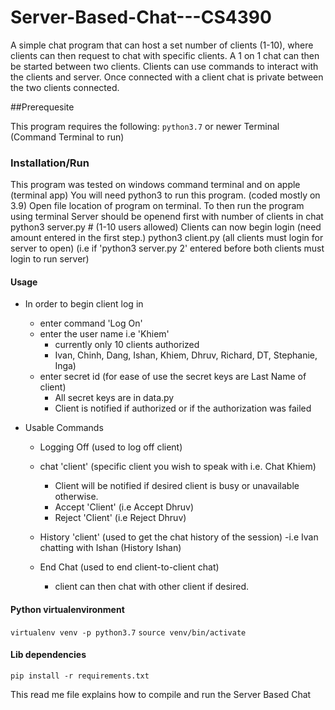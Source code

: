 # Server-Based-Chat---CS4390

A simple chat program that can host a set number of clients (1-10), where clients can then
request to chat with specific clients. A 1 on 1 chat can then be started between two clients.
Clients can use commands to interact with the clients and server. Once connected with a client chat 
is private between the two clients connected.

##Prerequesite

This program requires the following:
`python3.7` or newer 
Terminal (Command Terminal to run)

### Installation/Run

This program was tested on windows command terminal and on apple (terminal app)
You will need python3 to run this program. (coded mostly on 3.9)
Open file location of program on terminal. 
To then run the program using terminal 
Server should be openend first with number of clients in chat
    python3 server.py # (1-10 users allowed)
Clients can now begin login (need amount entered in the first step.)
    python3 client.py (all clients must login for server to open)
    (i.e if 'python3 server.py 2' entered before both clients must login to run server)

#### Usage
* In order to begin client log in
    - enter command 'Log On'
    - enter the user name i.e 'Khiem'
        - currently only 10 clients authorized
        - Ivan, Chinh, Dang, Ishan, Khiem, Dhruv, Richard, DT, Stephanie, Inga)
    - enter secret id (for ease of use the secret keys are Last Name of client)
       - All secret keys are in data.py 
       - Client is notified if authorized or if the authorization was failed
      
* Usable Commands

    - Logging Off (used to log off client)
    
    - chat 'client' (specific client you wish to speak with i.e. Chat Khiem)
        - Client will be notified if desired client is busy or unavailable otherwise.
        - Accept 'Client' (i.e Accept Dhruv)
        - Reject 'Client' (i.e Reject Dhruv)
       
    - History 'client' (used to get the chat history of the session)
        -i.e Ivan chatting with Ishan (History Ishan)
    
    - End Chat (used to end client-to-client chat) 
        - client can then chat with other client if desired. 
        
#### Python virtualenvironment
`virtualenv venv -p python3.7`
`source venv/bin/activate`

#### Lib dependencies
`pip install -r requirements.txt`

This read me file explains how to compile and run the Server Based Chat
